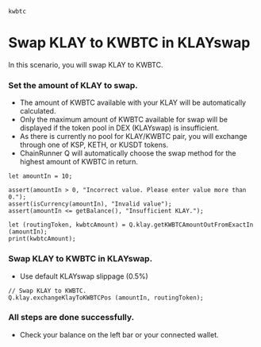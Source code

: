 ```meta-Currency
kwbtc
```

# Swap KLAY to KWBTC in KLAYswap

In this scenario, you will swap KLAY to KWBTC.

### Set the amount of KLAY to swap.

- The amount of KWBTC available with your KLAY will be automatically calculated.
- Only the maximum amount of KWBTC available for swap will be displayed if the token pool in DEX (KLAYswap) is insufficient.
- As there is currently no pool for KLAY/KWBTC pair, you will exchange through one of KSP, KETH, or KUSDT tokens.
- ChainRunner Q will automatically choose the swap method for the highest amount of KWBTC in return.

```input-Dynamic KLAY
let amountIn = 10;
```

```input-Verify
assert(amountIn > 0, "Incorrect value. Please enter value more than 0.");
assert(isCurrency(amountIn), "Invalid value");
assert(amountIn <= getBalance(), "Insufficient KLAY.");
```

```output-Dynamic KWBTC
let (routingToken, kwbtcAmount) = Q.klay.getKWBTCAmountOutFromExactIn (amountIn);
print(kwbtcAmount);
```

### Swap KLAY to KWBTC in KLAYswap.

- Use default KLAYswap slippage (0.5%)

```taster
// Swap KLAY to KWBTC.
Q.klay.exchangeKlayToKWBTCPos (amountIn, routingToken);
```

### All steps are done successfully.

- Check your balance on the left bar or your connected wallet.
